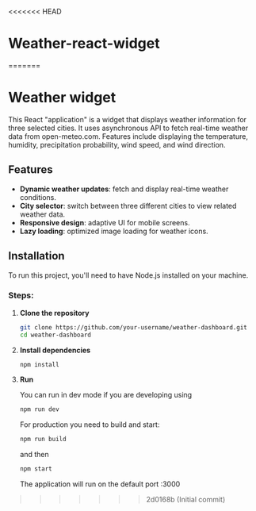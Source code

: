 <<<<<<< HEAD
# Weather-react-widget
=======
# Weather widget

This React "application" is a widget that displays weather information for three selected cities. It uses asynchronous API to fetch real-time weather data from open-meteo.com. 
Features include displaying the temperature, humidity, precipitation probability, wind speed, and wind direction. 

## Features

- **Dynamic weather updates**: fetch and display real-time weather conditions.
- **City selector**: switch between three different cities to view related weather data.
- **Responsive design**: adaptive UI for mobile screens.
- **Lazy loading**: optimized image loading for weather icons.

## Installation

To run this project, you'll need to have Node.js installed on your machine. 

### Steps:

1. **Clone the repository**

   ```bash
   git clone https://github.com/your-username/weather-dashboard.git
   cd weather-dashboard
   ```

3. **Install dependencies**

    ```bash
    npm install
    ```

4. **Run**

    You can run in dev mode if you are developing using

    ```bash
    npm run dev
    ```
    For production you need to build and start:

    ```bash
    npm run build
    ```

    and then

    ```bash
    npm start
    ```

    The application will run on the default port :3000

>>>>>>> 2d0168b (Initial commit)
